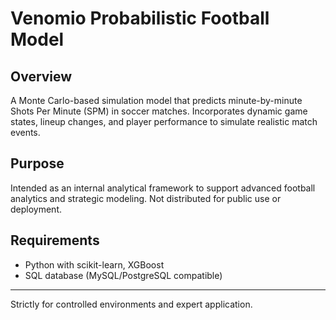 # Venomio Probabilistic Football Model

## Overview  
A Monte Carlo-based simulation model that predicts minute-by-minute Shots Per Minute (SPM) in soccer matches. Incorporates dynamic game states, lineup changes, and player performance to simulate realistic match events.

## Purpose  
Intended as an internal analytical framework to support advanced football analytics and strategic modeling. Not distributed for public use or deployment.

## Requirements  
- Python with scikit-learn, XGBoost  
- SQL database (MySQL/PostgreSQL compatible)  

---

Strictly for controlled environments and expert application.
